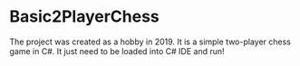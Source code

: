 # Basic2PlayerChess
The project was created as a hobby in 2019. It is a simple two-player chess game in C#. 
It just need to be loaded into C# IDE and run!
